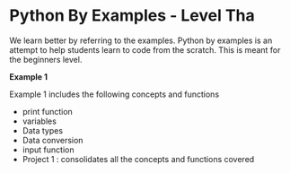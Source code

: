 # Python By Examples - Level Tha
We learn better by referring to the examples. Python by examples is an attempt to help students learn to code from the scratch. This is meant for the beginners level.

**Example 1**

Example 1 includes the following concepts and functions
  - print function
  - variables
  - Data types
  - Data conversion
  - input function
  - Project 1 : consolidates all the concepts and functions covered
